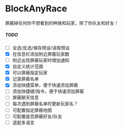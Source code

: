 # BlockAnyRace
屏蔽掉任何你不想看到的种族和玩家，除了你队友和好友！

##### TODO
- [ ] 全选/反选/保存预设/读取预设
- [X] 在信息栏添加附近屏蔽玩家数
- [ ] 附近出现屏蔽玩家时增加通知
- [X] 自定义统计范围
- [x] 可以屏蔽指定玩家
- [x] 记录屏蔽名单
- [x] 添加快捷菜单，便于快速添加屏蔽
- [ ] 添加快捷键/指令，便于快速添加屏蔽
- [ ] 屏蔽聊天信息
- [ ] 每次遇到屏蔽名单时更新玩家名？
- [ ] 可配置指定屏蔽地图
- [ ] 可配置是否屏蔽好友/队友
- [ ] 适配多语言
